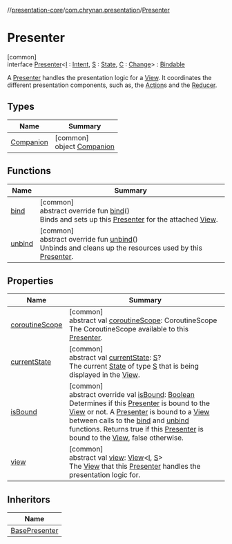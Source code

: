 //[presentation-core](../../../index.md)/[com.chrynan.presentation](../index.md)/[Presenter](index.md)

# Presenter

[common]\
interface [Presenter](index.md)&lt;[I](index.md) : [Intent](../-intent/index.md), [S](index.md) : [State](../-state/index.md), [C](index.md) : [Change](../-change/index.md)&gt; : [Bindable](../-bindable/index.md)

A [Presenter](index.md) handles the presentation logic for a [View](../-view/index.md). It coordinates the different presentation components, such as, the [Action](../-action/index.md)s and the [Reducer](../-reducer/index.md).

## Types

| Name | Summary |
|---|---|
| [Companion](-companion/index.md) | [common]<br>object [Companion](-companion/index.md) |

## Functions

| Name | Summary |
|---|---|
| [bind](bind.md) | [common]<br>abstract override fun [bind](bind.md)()<br>Binds and sets up this [Presenter](index.md) for the attached [View](../-view/index.md). |
| [unbind](unbind.md) | [common]<br>abstract override fun [unbind](unbind.md)()<br>Unbinds and cleans up the resources used by this [Presenter](index.md). |

## Properties

| Name | Summary |
|---|---|
| [coroutineScope](coroutine-scope.md) | [common]<br>abstract val [coroutineScope](coroutine-scope.md): CoroutineScope<br>The CoroutineScope available to this [Presenter](index.md). |
| [currentState](current-state.md) | [common]<br>abstract val [currentState](current-state.md): [S](index.md)?<br>The current [State](../-state/index.md) of type [S](index.md) that is being displayed in the [View](../-view/index.md). |
| [isBound](is-bound.md) | [common]<br>abstract override val [isBound](is-bound.md): [Boolean](https://kotlinlang.org/api/latest/jvm/stdlib/kotlin/-boolean/index.html)<br>Determines if this [Presenter](index.md) is bound to the [View](../-view/index.md) or not. A [Presenter](index.md) is bound to a [View](../-view/index.md) between calls to the [bind](bind.md) and [unbind](unbind.md) functions. Returns true if this [Presenter](index.md) is bound to the [View](../-view/index.md), false otherwise. |
| [view](view.md) | [common]<br>abstract val [view](view.md): [View](../-view/index.md)&lt;[I](index.md), [S](index.md)&gt;<br>The [View](../-view/index.md) that this [Presenter](index.md) handles the presentation logic for. |

## Inheritors

| Name |
|---|
| [BasePresenter](../-base-presenter/index.md) |
